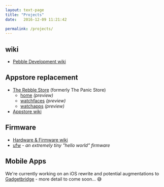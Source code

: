 ```yaml
---
layout: text-page
title: "Projects"
date:   2016-12-09 11:21:42

permalink: /projects/
---
```


## wiki

* [Pebble Development wiki](https://github.com/pebble-dev/wiki/wiki)

## Appstore replacement

* [The Rebble Store](https://github.com/pebble-dev/The-Panic-Store) (formerly The Panic Store)
	* [home](http://rebble.io/The-Panic-Store/) *(preview)*
	* [watchfaces](http://rebble.io/The-Panic-Store/app-details.html) *(preview)*
	* [watchapps](http://rebble.io/The-Panic-Store/apps.html) *(preview)*
* [Appstore wiki](https://github.com/pebble-dev/wiki/wiki/Appstore)

## Firmware

* [Hardware & Firmware wiki](https://github.com/pebble-dev/wiki/wiki/Hardware-%26-Firmware)
* [ufw](https://github.com/pebble-dev/ufw) - *an extremely tiny "hello world" firmware*

## Mobile Apps

We're currently working on an iOS rewrite and potential augmentations to [Gadgetbridge](https://github.com/Freeyourgadget/Gadgetbridge) - more detail to come soon... :sweat_smile:  
